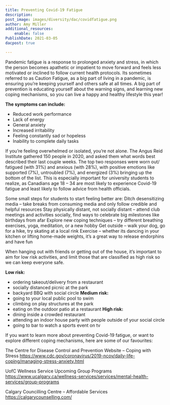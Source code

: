 ```yaml
---
title: Preventing Covid-19 Fatigue
description: 
post_image: images/diversity/dac/covidfatigue.png
author: Amy Miller
additional_resources:
    enable: false
PublishDate: 2021-03-05
dacpost: true

---
```

Pandemic fatigue is a response to prolonged anxiety and stress, in which the person becomes apathetic or impatient to move forward and feels less motivated or inclined to follow current health protocols. Its sometimes referred to as Caution Fatigue, as a big part of living in a pandemic, is ensuring you’re keeping yourself and others safe at all times. A big part of prevention is educating yourself about the warning signs, and learning new coping mechanisms, so you can live a happy and healthy lifestyle this year!

**The symptoms can include:**
- Reduced work performance
- Lack of energy
- General anxiety
- Increased irritability
- Feeling constantly sad or hopeless
- Inability to complete daily tasks 

If you’re feeling overwhelmed or isolated, you’re not alone. The Angus Reid Institute gathered 150 people in 2020, and asked them what words best described their last couple weeks. The top two responses were worn out/ fatigued (with 31%) and anxious (with 28%), with positive emotions like supported (7%), untroubled (7%), and energized (3%) bringing up the bottom of the list. This is especially important for university students to realize, as Canadians age 18 – 34 are most likely to experience Covid-19 fatigue and least likely to follow advice from health officials. 

Some small steps for students to start feeling better are:
Ditch desensitizing media – take breaks from consuming media and only follow credible and helpful resources 
Stay physically distant, not socially distant – attend club meetings and activities socially, find ways to celebrate big milestones like birthdays from afar
Explore new coping techniques – try different breathing exercises, yoga, meditation, or a new hobby
Get outside – walk your dog, go for a hike, try skating at a local rink
Exercise – whether its dancing in your kitchen or lifting home-made weights, it’s a great way to release endorphins and have fun 

When hanging out with friends or getting out of the house, it’s important to aim for low risk activities, and limit those that are classified as high risk so we can keep everyone safe.

**Low risk:** 
- ordering takeout/delivery from a restaurant
- socially distanced picnic at the park
- backyard BBQ with social circle
**Medium risk:**
- going to your local public pool to swim
- climbing on play structures at the park
- eating on the outdoor patio at a restaurant
**High risk:**
- dining inside a crowded restaurant
- attending an indoor house party with people outside of your social circle
- going to bar to watch a sports event on tv

If you want to learn more about preventing Covid-19 fatigue, or want to explore different coping mechanisms, here are some of our favourites: 

The Centre for Disease Control and Prevention Website – Coping with Stress
https://www.cdc.gov/coronavirus/2019-ncov/daily-life-coping/managing-stress-anxiety.html

UofC Wellness Service Upcoming Group Programs
https://www.ucalgary.ca/wellness-services/services/mental-health-services/group-programs

Calgary Councilling Centre – Affordable Services
https://calgarycounselling.com/


